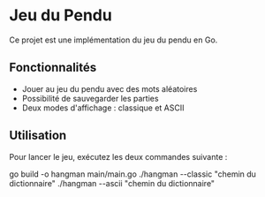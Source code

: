 # Jeu du Pendu

Ce projet est une implémentation du jeu du pendu en Go.

## Fonctionnalités

- Jouer au jeu du pendu avec des mots aléatoires
- Possibilité de sauvegarder les parties
- Deux modes d'affichage : classique et ASCII

## Utilisation

Pour lancer le jeu, exécutez les deux commandes suivante :

go build -o hangman main/main.go
./hangman --classic "chemin du dictionnaire"
./hangman --ascii "chemin du dictionnaire"
